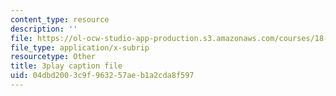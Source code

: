 ```yaml
---
content_type: resource
description: ''
file: https://ol-ocw-studio-app-production.s3.amazonaws.com/courses/18-650-statistics-for-applications-fall-2016/04dbd2003c9f963257aeb1a2cda8f597_yP1S37BiEsQ.srt
file_type: application/x-subrip
resourcetype: Other
title: 3play caption file
uid: 04dbd200-3c9f-9632-57ae-b1a2cda8f597
---
```

